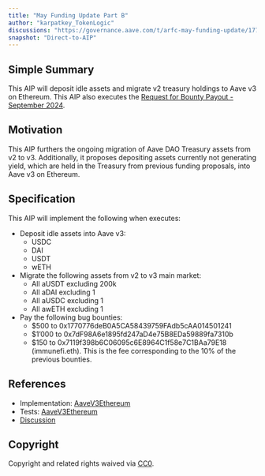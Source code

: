 ```yaml
---
title: "May Funding Update Part B"
author: "karpatkey_TokenLogic"
discussions: "https://governance.aave.com/t/arfc-may-funding-update/17768/5"
snapshot: "Direct-to-AIP"
---
```


## Simple Summary

This AIP will deposit idle assets and migrate v2 treasury holdings to Aave v3 on Ethereum. This AIP also executes the [Request for Bounty Payout - September 2024](https://governance.aave.com/t/bgd-request-for-bounty-payout-september-2024/19256).

## Motivation

This AIP furthers the ongoing migration of Aave DAO Treasury assets from v2 to v3. Additionally, it proposes depositing assets currently not generating yield, which are held in the Treasury from previous funding proposals, into Aave v3 on Ethereum.

## Specification

This AIP will implement the following when executes:

- Deposit idle assets into Aave v3:
  - USDC
  - DAI
  - USDT
  - wETH
- Migrate the following assets from v2 to v3 main market:
  - All aUSDT excluding 200k
  - All aDAI excluding 1
  - All aUSDC excluding 1
  - All awETH excluding 1
- Pay the following bug bounties:
  - $500 to 0x1770776deB0A5CA58439759FAdb5cAA014501241
  - $1’000 to 0x7dF98A6e1895fd247aD4e75B8EDa59889fa7310b
  - $150 to 0x7119f398b6C06095c6E8964C1f58e7C1BAa79E18 (immunefi.eth). This is the fee corresponding to the 10% of the previous bounties.

## References

- Implementation: [AaveV3Ethereum](https://github.com/bgd-labs/aave-proposals-v3/blob/main/src/20240917_AaveV3Ethereum_MayFundingUpdatePartB/AaveV3Ethereum_MayFundingUpdatePartB_20240917.sol)
- Tests: [AaveV3Ethereum](https://github.com/bgd-labs/aave-proposals-v3/blob/main/src/20240917_AaveV3Ethereum_MayFundingUpdatePartB/AaveV3Ethereum_MayFundingUpdatePartB_20240917.t.sol)
- [Discussion](https://governance.aave.com/t/arfc-may-funding-update/17768/5)

## Copyright

Copyright and related rights waived via [CC0](https://creativecommons.org/publicdomain/zero/1.0/).
